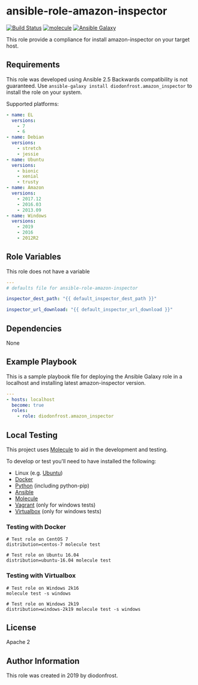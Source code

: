 # ansible-role-amazon-inspector

[![Build Status](https://travis-ci.com/diodonfrost/ansible-role-amazon-inspector.svg?branch=master)](https://travis-ci.com/diodonfrost/ansible-role-amazon-inspector)
[![molecule](https://github.com/diodonfrost/ansible-role-amazon-inspector/workflows/molecule/badge.svg)](https://github.com/diodonfrost/ansible-role-amazon-inspector/actions)
[![Ansible Galaxy](https://img.shields.io/badge/galaxy-diodonfrost.amazon_inspector-660198.svg)](https://galaxy.ansible.com/diodonfrost/amazon_inspector)

This role provide a compliance for install amazon-inspector on your target host.

## Requirements

This role was developed using Ansible 2.5 Backwards compatibility is not guaranteed.
Use `ansible-galaxy install diodonfrost.amazon_inspector` to install the role on your system.

Supported platforms:

```yaml
- name: EL
  versions:
    - 7
    - 6
- name: Debian
  versions:
    - stretch
    - jessie
- name: Ubuntu
  versions:
    - bionic
    - xenial
    - trusty
- name: Amazon
  versions:
    - 2017.12
    - 2016.03
    - 2013.09
- name: Windows
  versions:
    - 2019
    - 2016
    - 2012R2
```

## Role Variables

This role does not have a variable

```yaml
---
# defaults file for ansible-role-amazon-inspector

inspector_dest_path: "{{ default_inspector_dest_path }}"

inspector_url_download: "{{ default_inspector_url_download }}"
```

## Dependencies

None

## Example Playbook

This is a sample playbook file for deploying the Ansible Galaxy 
role in a localhost and installing latest amazon-inspector version.

```yaml
---
- hosts: localhost
  become: true
  roles:
    - role: diodonfrost.amazon_inspector
```

## Local Testing

This project uses [Molecule](http://molecule.readthedocs.io/) to aid in the
development and testing.

To develop or test you'll need to have installed the following:

* Linux (e.g. [Ubuntu](http://www.ubuntu.com/))
* [Docker](https://www.docker.com/)
* [Python](https://www.python.org/) (including python-pip)
* [Ansible](https://www.ansible.com/)
* [Molecule](http://molecule.readthedocs.io/)
* [Vagrant](https://www.vagrantup.com/) (only for windows tests)
* [Virtualbox](https://www.virtualbox.org/) (only for windows tests)

### Testing with Docker

```shell
# Test role on CentOS 7
distribution=centos-7 molecule test

# Test role on Ubuntu 16.04
distribution=ubuntu-16.04 molecule test
```

### Testing with Virtualbox

```shell
# Test role on Windows 2k16
molecule test -s windows

# Test role on Windows 2k19
distribution=windows-2k19 molecule test -s windows
```

## License

Apache 2

## Author Information

This role was created in 2019 by diodonfrost.
